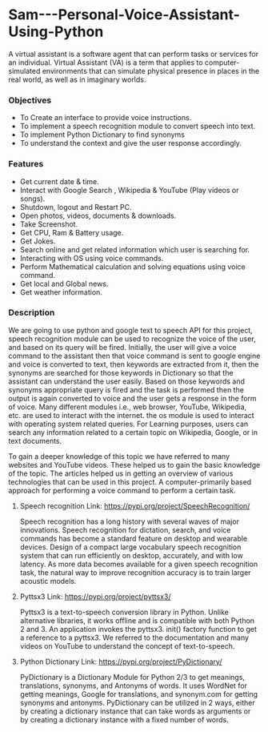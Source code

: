 # Sam---Personal-Voice-Assistant-Using-Python

A virtual assistant is a software agent that can perform tasks or services for an individual. Virtual Assistant (VA) is a term that applies to computer-simulated
environments that can simulate physical presence in places in the real world, as well as in imaginary worlds.

	
### Objectives
- To Create an interface to provide voice instructions.
- To implement a speech recognition module to convert speech into text.
- To implement Python Dictionary to find synonyms
- To understand the context and give the user response accordingly. 

### Features
- Get current date & time.
- Interact with Google Search , Wikipedia & YouTube (Play videos or songs).
- Shutdown, logout and Restart PC.
- Open photos, videos, documents & downloads.
- Take Screenshot.
- Get CPU, Ram & Battery usage.
- Get Jokes.
- Search online and get related information which user is searching for.
- Interacting with OS using voice commands.
- Perform Mathematical calculation and solving equations using voice command.
- Get local and Global news.
- Get weather information.


### Description
   We are going to use python and google text to speech API for this project, speech recognition module can be used to recognize the voice of the user, and based on its query 
will be fired. Initially, the user will give a voice command to the assistant then that voice command is sent to google engine and voice is converted to text, then keywords are 
extracted from it, then the synonyms are searched for those keywords in Dictionary so that the assistant can understand the user easily. Based on those keywords and synonyms 
appropriate query is fired and the task is performed then the output is again converted to voice and the user gets a response in the form of voice. Many different modules i.e., 
web browser, YouTube, Wikipedia, etc. are used to interact with the internet. the os module is used to interact with operating system related queries. For Learning purposes, users can search any information related to a certain topic on Wikipedia, Google, or in text documents.
  
To gain a deeper knowledge of this topic we have referred to many websites and YouTube videos. These helped us to gain the basic knowledge of the topic. The articles helped us in getting an overview of various technologies that can be used in this project. A computer-primarily based approach for performing a voice command to perform a certain task.

1. Speech recognition 
Link:  https://pypi.org/project/SpeechRecognition/

   Speech recognition has a long history with several waves of major innovations. Speech recognition for dictation, search, and voice commands has become a standard feature on desktop and wearable devices. Design of a compact large vocabulary speech recognition system that can run efficiently on desktop, accurately, and with low latency. As more data becomes available for a given speech recognition task, the natural way to improve recognition accuracy is to train larger acoustic models. 

2. Pyttsx3
Link: https://pypi.org/project/pyttsx3/

   Pyttsx3 is a text-to-speech conversion library in Python. Unlike alternative libraries, it works offline and is compatible with both Python 2 and 3.  An application invokes the pyttsx3. init() factory function to get a reference to a pyttsx3. We referred to the documentation and many videos on YouTube to understand the concept of text-to-speech.

3. Python Dictionary 
Link: https://pypi.org/project/PyDictionary/

   PyDictionary is a Dictionary Module for Python 2/3 to get meanings, translations, synonyms, and Antonyms of words. It uses WordNet for getting meanings, Google for translations, and synonym.com for getting synonyms and antonyms. PyDictionary can be utilized in 2 ways, either by creating a dictionary instance that can take words as arguments or by creating a dictionary instance with a fixed number of words.


